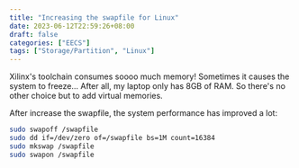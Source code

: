 ```yaml
---
title: "Increasing the swapfile for Linux"
date: 2023-06-12T22:59:26+08:00
draft: false
categories: ["EECS"]
tags: ["Storage/Partition", "Linux"]
---
```


Xilinx's toolchain consumes soooo much memory! Sometimes it causes the system to freeze... After all, my laptop only has 8GB of RAM. So there's no other choice but to add virtual memories. 

After increase the swapfile, the system performance has improved a lot:

```bash
sudo swapoff /swapfile
sudo dd if=/dev/zero of=/swapfile bs=1M count=16384
sudo mkswap /swapfile
sudo swapon /swapfile
```